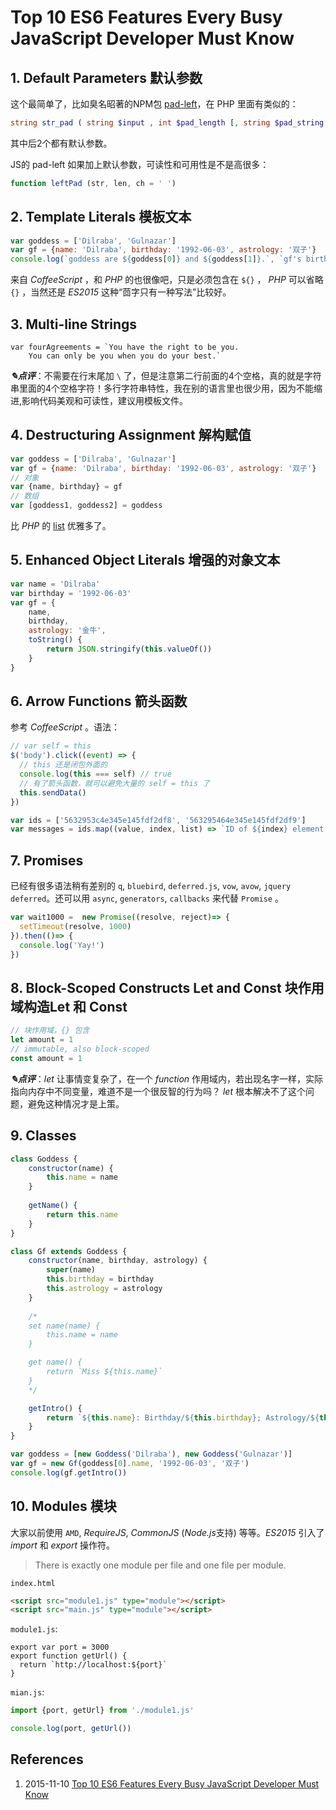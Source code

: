 # Top 10 ES6 Features Every Busy JavaScript Developer Must Know

## 1. Default Parameters 默认参数
这个最简单了，比如臭名昭著的NPM包 [pad-left](https://npm.taobao.org/package/pad-left)，在 PHP 里面有类似的：
```php
string str_pad ( string $input , int $pad_length [, string $pad_string = " " [, int $pad_type = STR_PAD_RIGHT ]] )
```
其中后2个都有默认参数。

JS的 pad-left 如果加上默认参数，可读性和可用性是不是高很多：
```js
function leftPad (str, len, ch = ' ')
```

## 2. Template Literals 模板文本

```js
var goddess = ['Dilraba', 'Gulnazar']
var gf = {name: 'Dilraba', birthday: '1992-06-03', astrology: '双子'}
console.log(`goddess are ${goddess[0]} and ${goddess[1]}.`, `gf's birthday is ${gf.birthday}`)
```

来自 *CoffeeScript* ，和 *PHP* 的也很像吧，只是必须包含在 ```${}``` ， *PHP* 可以省略 ```{}``` ，当然还是 *ES2015* 这种“茴字只有一种写法”比较好。

## 3. Multi-line Strings
```
var fourAgreements = `You have the right to be you.
    You can only be you when you do your best.`
```

***✎点评***：不需要在行末尾加 ```\``` 了，但是注意第二行前面的4个空格，真的就是字符串里面的4个空格字符！多行字符串特性，我在别的语言里也很少用，因为不能缩进,影响代码美观和可读性，建议用模板文件。

## 4. Destructuring Assignment 解构赋值
```js
var goddess = ['Dilraba', 'Gulnazar']
var gf = {name: 'Dilraba', birthday: '1992-06-03', astrology: '双子'}
// 对象
var {name, birthday} = gf
// 数组
var [goddess1, goddess2] = goddess
```

比 *PHP* 的 [list](http://php.net/list) 优雅多了。

## 5. Enhanced Object Literals 增强的对象文本
```js
var name = 'Dilraba'
var birthday = '1992-06-03'
var gf = {
    name,
    birthday,
    astrology: '金牛',
    toString() {
        return JSON.stringify(this.valueOf())
    }
}
```

## 6. Arrow Functions 箭头函数
参考 *CoffeeScript* 。语法：
```js
// var self = this
$('body').click((event) => {
  // this 还是闭包外面的 
  console.log(this === self) // true
  // 有了箭头函数，就可以避免大量的 self = this 了
  this.sendData()
})
```

```js
var ids = ['5632953c4e345e145fdf2df8', '563295464e345e145fdf2df9']
var messages = ids.map((value, index, list) => `ID of ${index} element is ${value} `) // implicit return
```

## 7. Promises
已经有很多语法稍有差别的 ```q```, ```bluebird```, ```deferred.js```, ```vow```, ```avow```, ```jquery deferred```。还可以用 ```async```, ```generators```, ```callbacks``` 来代替 ```Promise``` 。
```js
var wait1000 =  new Promise((resolve, reject)=> {
  setTimeout(resolve, 1000)
}).then(()=> {
  console.log('Yay!')
})
```

## 8. Block-Scoped Constructs Let and Const 块作用域构造Let 和 Const
```js
// 块作用域，{} 包含
let amount = 1
// immutable, also block-scoped
const amount = 1
```

***✎点评***：*let* 让事情变复杂了，在一个 *function* 作用域内，若出现名字一样，实际指向内存中不同变量，难道不是一个很反智的行为吗？ *let* 根本解决不了这个问题，避免这种情况才是上策。

## 9. Classes
```js
class Goddess {
    constructor(name) {
        this.name = name
    }
    
    getName() {
        return this.name
    }
}

class Gf extends Goddess {
    constructor(name, birthday, astrology) {
        super(name)
        this.birthday = birthday
        this.astrology = astrology
    }
    
    /*
    set name(name) {
        this.name = name
    }

    get name() {
        return `Miss ${this.name}`
    }
    */

    getIntro() {
        return `${this.name}: Birthday/${this.birthday}; Astrology/${this.astrology}`
    } 
}

var goddess = [new Goddess('Dilraba'), new Goddess('Gulnazar')]
var gf = new Gf(goddess[0].name, '1992-06-03', '双子')
console.log(gf.getIntro())
```

## 10. Modules 模块
大家以前使用 ```AMD```, *RequireJS*, *CommonJS* (*Node.js*支持) 等等。*ES2015* 引入了 *import* 和 *export* 操作符。

> There is exactly one module per file and one file per module.

```index.html```
```html
<script src="module1.js" type="module"></script>
<script src="main.js" type="module"></script>
```

```module1.js```:
```
export var port = 3000
export function getUrl() {
  return `http://localhost:${port}`
}
```

```mian.js```: 
```js
import {port, getUrl} from './module1.js'

console.log(port, getUrl())
```

## References
1. 2015-11-10 [Top 10 ES6 Features Every Busy JavaScript Developer Must Know](https://webapplog.com/es6/)
